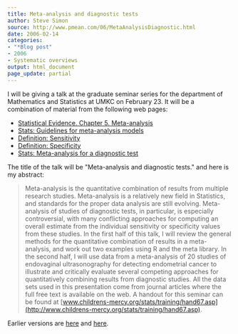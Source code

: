 ```yaml
---
title: Meta-analysis and diagnostic tests
author: Steve Simon
source: http://www.pmean.com/06/MetaAnalysisDiagnostic.html
date: 2006-02-14
categories:
- "*Blog post"
- 2006
- Systematic overviews
output: html_document
page_update: partial
---
```


I will be giving a talk at the graduate seminar series for the
department of Mathematics and Statistics at UMKC on February 23. It will
be a combination of material from the following web pages:

-   [Statistical Evidence. Chapter 5.
    Meta-analysis](../evidence/Chapter05.html)
-   [Stats: Guidelines for meta-analysis
    models](../model/metaanalysis.asp)
-   [Definition:
    Sensitivity](www.childrensmercy.org/definitions/sensitivity.htm)
-   [Definition:
    Specificity](www.childrensmercy.org/definitions/specificity.htm)
-   [Stats: Meta-analysis for a diagnostic
    test](../model/diagnostic.asp)

The title of the talk will be "Meta-analysis and diagnostic tests."
and here is my abstract:

> Meta-analysis is the quantitative combination of results from multiple
> research studies. Meta-analysis is a relatively new field in
> Statistics, and standards for the proper data analysis are still
> evolving. Meta-analysis of studies of diagnostic tests, in particular,
> is especially controversial, with many conflicting approaches for
> computing an overall estimate from the individual sensitivity or
> specificity values from these studies. In the first half of this talk,
> I will review the general methods for the quantitative combination of
> results in a meta-analysis, and work out two examples using R and the
> meta library. In the second half, I will use data from a meta-analysis
> of 20 studies of endovaginal ultrasonography for detecting endometrial
> cancer to illustrate and critically evaluate several competing
> approaches for quantitatively combining results from diagnostic
> studies. All the data sets used in this presentation come from journal
> articles where the full free text is available on the web. A handout
> for this seminar can be found at
> [www.childrens-mercy.org/stats/training/hand67.asp](http://www.childrens-mercy.org/stats/training/hand67.asp).

Earlier versions are [here][sim1] and [here][sim2].

[sim1]: http://www.pmean.com/06/MetaAnalysisDiagnostic.html
[sim2]: http://new.pmean.com/MetaAnalysisDiagnostic/

